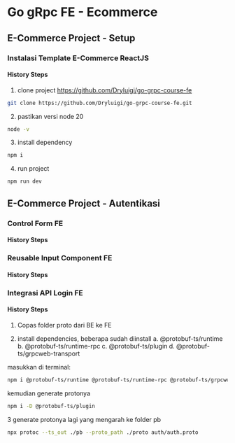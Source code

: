 # Go gRpc FE - Ecommerce

## E-Commerce Project - Setup
### Instalasi Template E-Commerce ReactJS
#### History Steps
1. clone project https://github.com/Dryluigi/go-grpc-course-fe
```bash
git clone https://github.com/Dryluigi/go-grpc-course-fe.git

```

2. pastikan versi node 20
```bash
node -v

```

3. install dependency
```bash
npm i

```

4. run project
```bash
npm run dev

```

## E-Commerce Project - Autentikasi
### Control Form FE
#### History Steps


### Reusable Input Component FE
#### History Steps

### Integrasi API Login FE
#### History Steps
1. Copas folder proto dari BE ke FE

2. install dependencies, beberapa sudah diinstall
a. @protobuf-ts/runtime
b. @protobuf-ts/runtime-rpc
c. @protobuf-ts/plugin
d. @protobuf-ts/grpcweb-transport

masukkan di terminal:
```bash
npm i @protobuf-ts/runtime @protobuf-ts/runtime-rpc @protobuf-ts/grpcweb-transport
```

kemudian generate protonya
```bash
npm i -D @protobuf-ts/plugin
```

3  generate protonya lagi yang mengarah ke folder pb
```bash
npx protoc --ts_out ./pb --proto_path ./proto auth/auth.proto
```

